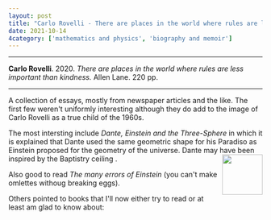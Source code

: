```yaml
---
layout: post
title: "Carlo Rovelli - There are places in the world where rules are less important than kindness"
date: 2021-10-14
4category: ['mathematics and physics', 'biography and memoir']
---
```


***
<b>Carlo Rovelli</b>. 2020. _There are places in the world where rules are less important than kindness._ Allen Lane. 220 pp.

***
<img align="right" src="https://www.penguin.co.uk/content/dam/prh/books/318/318988/9780241454688.jpg.transform/PRHDesktopWide_small/image.jpg" alt="" />

A collection of essays, mostly from newspaper articles and the like.  The first few weren't uniformly interesting although they do add to the image of Carlo Rovelli as a true child of the 1960s.  

The most intersting include _Dante, Einstein and the Three-Sphere_ in which it is explained that Dante used the same geometric shape  for his Paradiso as Einstein proposed for the geometry of the universe. Dante may have been inspired by the Baptistry ceiling 
<img align="right" width="80" src="https://upload.wikimedia.org/wikipedia/commons/thumb/6/6a/Florence_baptistery_ceiling_mosaic_7247px.jpg/380px-Florence_baptistery_ceiling_mosaic_7247px.jpg" alt="" />.

Also good to read _The many errors of Einstein_ (you can't make omlettes withoug breaking eggs).

Others pointed to books that I'll now either try to read or at least am glad to know about:  
